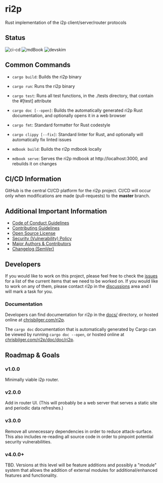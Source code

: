 # ri2p

Rust implementation of the i2p client/server/router protocols

## Status

![ci-cd](https://github.com/ChristopherBilg/ri2p/actions/workflows/ci-cd.yml/badge.svg)
![mdBook](https://github.com/ChristopherBilg/ri2p/actions/workflows/gh-pages.yml/badge.svg)
![devskim](https://github.com/ChristopherBilg/ri2p/actions/workflows/devskim.yml/badge.svg)

## Common Commands

- `cargo build`: Builds the ri2p binary
- `cargo run`: Runs the ri2p binary
- `cargo test`: Runs all test functions, in the ./tests directory, that contain the #[test] attribute
- `cargo doc [--open]`: Builds the automatically generated ri2p Rust documentation, and optionally opens it in a web browser

- `cargo fmt`: Standard formatter for Rust codestyle
- `cargo clippy [--fix]`: Standard linter for Rust, and optionally will automatically fix linted issues

- `mdbook build`: Builds the ri2p mdbook locally
- `mdbook serve`: Serves the ri2p mdbook at http://localhost:3000, and rebuilds it on changes

## CI/CD Information

GitHub is the central CI/CD platform for the ri2p project. CI/CD will occur only when modifications are made (pull-requests) to the **master** branch.

## Additional Important Information

- [Code of Conduct Guidelines](./CODE_OF_CONDUCT.md)
- [Contributing Guidelines](./CONTRIBUTING.md)
- [Open Source License](./LICENSE.md)
- [Security (Vulnerability) Policy](./SECURITY.md)
- [Major Authors & Contributors](./AUTHORS.md)
- [Changelog (SemVer)](./CHANGELOG.md)

## Developers

If you would like to work on this project, please feel free to check the [issues](https://github.com/ChristopherBilg/ri2p/issues) for a list of the current items that we need to be worked on. If you would like to work on any of them, please contact ri2p in the [discussions](https://github.com/ChristopherBilg/ri2p/discussions) area and I will mark a task for you.

### Documentation

Developers can find documentation for ri2p in the [docs/](./docs/) directory, or hosted online at [chrisbilger.com/ri2p](https://chrisbilger.com/ri2p).

The `cargo doc` documentation that is automatically generated by Cargo can be viewed by running `cargo doc --open`, or hosted online at [chrisbilger.com/ri2p/doc/doc/ri2p](https://chrisbilger.com/ri2p/doc/doc/ri2p).

## Roadmap & Goals

### v1.0.0

Minimally viable i2p router.

### v2.0.0

Add in router UI. (This will probably be a web server that serves a static site and periodic data refreshes.)

### v3.0.0

Remove all unnecessary dependencies in order to reduce attack-surface. This also includes re-reading all source code in order to pinpoint potential security vulnerabilities.

### v4.0.0+

TBD. Versions at this level will be feature additions and possibly a "module" system that allows the addition of external modules for additional/enhanced features and functionality.
